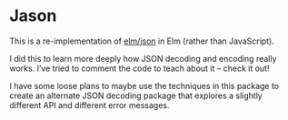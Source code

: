 # Jason

This is a re-implementation of [elm/json](https://package.elm-lang.org/packages/elm/json/latest/) in Elm (rather than JavaScript).

I did this to learn more deeply how JSON decoding and encoding really works. I’ve tried to comment the code to teach about it – check it out!

I have some loose plans to maybe use the techniques in this package to create an alternate JSON decoding package that explores a slightly different API and different error messages.
